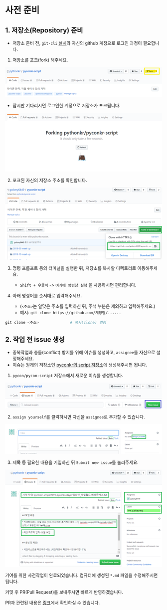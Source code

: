 # 사전 준비

## 1. 저장소(Repository) 준비

* 저장소 준비 전, `git-cli` [설치](https://git-scm.com/)와 자신의 github 계정으로 로그인 과정이 필요합니다.

1. 저장소를 포크(fork) 해주세요.

<img src="./image/fork.png" alt="저장소 포크하기" style="zoom:60%;" />



* 잠시만 기다리시면 로그인한 계정으로 저장소가 포크됩니다.

<img src="./image/forking.png" alt="포크 중" style="zoom:60%;" />

  

2. 포크된 자신의 저장소 주소를 확인합니다.

<img src="./image/check_address.png" alt="주소 확인" style="zoom:60%;" />



3. 명령 프롬프트 등의 터미널을 실행한 뒤, 저장소를 복사할 디렉토리로 이동해주세요.
   * `Shift + 우클릭` -> `여기에 명령창 실행` 을 사용하시면 편리합니다.



4. 아래 명령어를 순서대로 입력해주세요. 
   * (`<주소>`는 알맞은 주소를 입력하신 뒤, 주석 부분은 제외하고 입력해주세요.)
   * 예시: `git clone https://github.com/계정명/......`

```powershell
git clone <주소> 				# 복사(clone) 명령
```



## 2. 작업 전 issue 생성

* 중복작업과 충돌(conflict) 방지를 위해 이슈를 생성하고, `assignee`를 자신으로 설정해주세요.
* 이슈는 원래의 저장소인 [pyconkr의 script 저장소](https://github.com/pythonkr/pyconkr-script)에 생성해주시면 됩니다.



1. `pycon/pycon-script` 저장소에서 새로운 이슈를 생성합니다.

<img src="./image/new-issue.png" alt="이슈 생성" style="zoom:60%;" />

2. `assign yourself`를 클릭하시면 자신을 `assignee`로 추가할 수 있습니다.

<img src="./image/assign-yourself.png" alt="assignee 할당" style="zoom:60%;" />

3. 제목 등 필요한 내용을 기입하신 뒤 `Submit new issue`를 눌러주세요.

<img src="./image/example-complete.png" alt="예제" style="zoom:60%;" />





기여를 위한 사전작업이 완료되었습니다. 컴퓨터에 생성된 `*.md` 파일을 수정해주시면 됩니다.

커밋 후 PR(Pull Request)를 보내주시면 빠르게 반영하겠습니다.

PR과 관련된 내용은 [링크](./pr-guide.md)에서 확인하실 수 있습니다.

